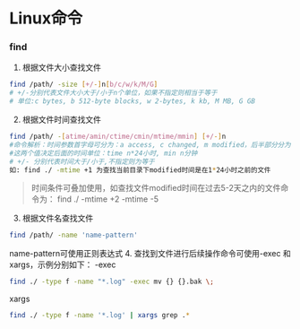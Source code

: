 # Linux命令

### find

1. 根据文件大小查找文件
``` sh
find /path/ -size [+/-]n[b/c/w/k/M/G]
# +/-分别代表文件大小大于/小于n个单位，如果不指定则相当于等于
# 单位:c bytes, b 512-byte blocks, w 2-bytes, k kb, M MB, G GB
```
2. 根据文件时间查找文件
``` sh
find /path/ -[atime/amin/ctime/cmin/mtime/mmin] [+/-]n 
#命令解析：时间参数首字母可分为：a access, c changed, m modified，后半部分分为：time 和 min
#这两个值决定后面的时间单位：time n*24小时, min n分钟
# +/- 分别代表时间大于/小于,不指定则为等于
如: find ./ -mtime +1 为查找当前目录下modified时间是在1*24小时之前的文件
```
> 时间条件可叠加使用，如查找文件modified时间在过去5-2天之内的文件命令为：
  find ./ -mtime +2 -mtime -5
3. 根据文件名查找文件
``` sh
find /path/ -name 'name-pattern'
```
name-pattern可使用正则表达式
4. 查找到文件进行后续操作命令可使用-exec 和 xargs，示例分别如下：
-exec
``` sh
find ./ -type f -name "*.log" -exec mv {} {}.bak \;
```
xargs
``` sh
find ./ -type f -name '*.log' | xargs grep .*
```